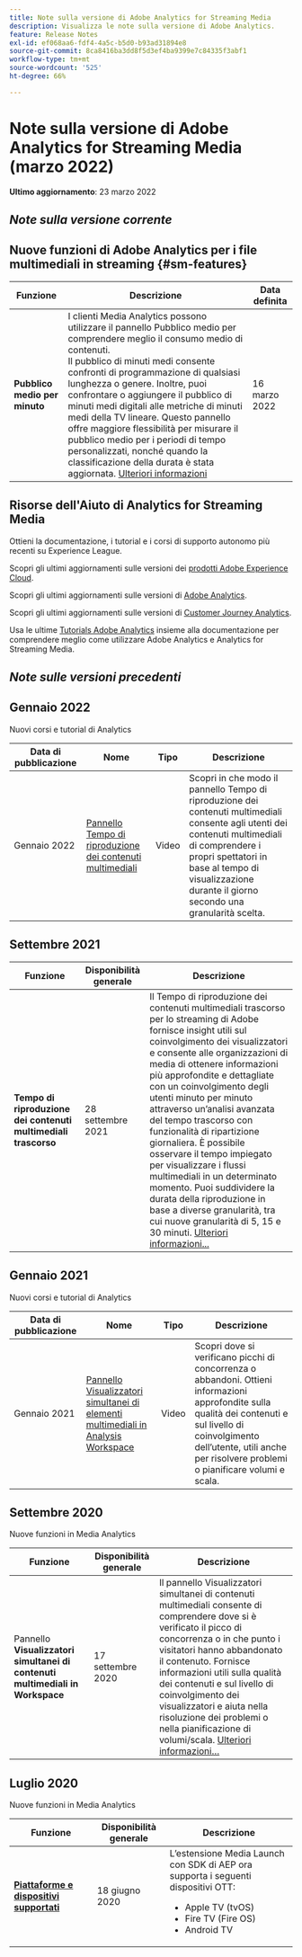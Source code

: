 ```yaml
---
title: Note sulla versione di Adobe Analytics for Streaming Media
description: Visualizza le note sulla versione di Adobe Analytics.
feature: Release Notes
exl-id: ef068aa6-fdf4-4a5c-b5d0-b93ad31894e8
source-git-commit: 8ca8416ba3dd8f5d3ef4ba9399e7c84335f3abf1
workflow-type: tm+mt
source-wordcount: '525'
ht-degree: 66%

---
```


# Note sulla versione di Adobe Analytics for Streaming Media (marzo 2022)

**Ultimo aggiornamento**: 23 marzo 2022

## *Note sulla versione corrente*

## Nuove funzioni di Adobe Analytics per i file multimediali in streaming  {#sm-features}

| Funzione | Descrizione | Data definita |
| ----------- | ---------- | ------- |
| **Pubblico medio per minuto** | I clienti Media Analytics possono utilizzare il pannello Pubblico medio per comprendere meglio il consumo medio di contenuti. <br>Il pubblico di minuti medi consente confronti di programmazione di qualsiasi lunghezza o genere. Inoltre, puoi confrontare o aggiungere il pubblico di minuti medi digitali alle metriche di minuti medi della TV lineare. Questo pannello offre maggiore flessibilità per misurare il pubblico medio per i periodi di tempo personalizzati, nonché quando la classificazione della durata è stata aggiornata.  [Ulteriori informazioni](https://experienceleague.adobe.com/docs/media-analytics/using/media-reports/average-minute-audience.html?lang=en) | 16 marzo 2022 |

## Risorse dell&#39;Aiuto di Analytics for Streaming Media

Ottieni la documentazione, i tutorial e i corsi di supporto autonomo più recenti su Experience League.

Scopri gli ultimi aggiornamenti sulle versioni dei [prodotti Adobe Experience Cloud](https://business.adobe.com/it/products/adobe-experience-cloud-products.html).

Scopri gli ultimi aggiornamenti sulle versioni di [Adobe Analytics](https://experienceleague.adobe.com/docs/analytics/release-notes/latest.html?lang=it).

Scopri gli ultimi aggiornamenti sulle versioni di [Customer Journey Analytics](https://experienceleague.adobe.com/docs/analytics-platform/using/releases/latest.html?lang=it).

Usa le ultime [Tutorials Adobe Analytics](https://experienceleague.adobe.com/docs/analytics-learn/tutorials/overview.html?lang=it) insieme alla documentazione per comprendere meglio come utilizzare Adobe Analytics e Analytics for Streaming Media.

## *Note sulle versioni precedenti*

## Gennaio 2022

Nuovi corsi e tutorial di Analytics

| Data di pubblicazione | Nome | Tipo | Descrizione |
| ----------- | ---------- | ---------- | --------- |
| Gennaio 2022 | [Pannello Tempo di riproduzione dei contenuti multimediali](https://experienceleague.adobe.com/docs/analytics-learn/tutorials/media-analytics/measuring-media-analytics/media-playback-time-spent-panel.html?lang=it) | Video | Scopri in che modo il pannello Tempo di riproduzione dei contenuti multimediali consente agli utenti dei contenuti multimediali di comprendere i propri spettatori in base al tempo di visualizzazione durante il giorno secondo una granularità scelta. |

## Settembre 2021

| Funzione | Disponibilità generale | Descrizione |
| ----------- | ---------- | -------------- |
| **Tempo di riproduzione dei contenuti multimediali trascorso** | 28 settembre 2021 | Il Tempo di riproduzione dei contenuti multimediali trascorso per lo streaming di Adobe fornisce insight utili sul coinvolgimento dei visualizzatori e consente alle organizzazioni di media di ottenere informazioni più approfondite e dettagliate con un coinvolgimento degli utenti minuto per minuto attraverso un’analisi avanzata del tempo trascorso con funzionalità di ripartizione giornaliera. È possibile osservare il tempo impiegato per visualizzare i flussi multimediali in un determinato momento. Puoi suddividere la durata della riproduzione in base a diverse granularità, tra cui nuove granularità di 5, 15 e 30 minuti. [Ulteriori informazioni...](/help/media-reports/media-workspace-panels/media-playback-time-spent.md) |

## Gennaio 2021

Nuovi corsi e tutorial di Analytics

| Data di pubblicazione | Nome | Tipo | Descrizione |
| ----------- | ---------- | ---------- | --------- |
| Gennaio 2021 | [Pannello Visualizzatori simultanei di elementi multimediali in Analysis Workspace](https://experienceleague.adobe.com/docs/analytics-learn/tutorials/analysis-workspace/using-panels/media-concurrent-viewers-panel-in-analysis-workspace.html?lang=it#analysis-workspace) | Video | Scopri dove si verificano picchi di concorrenza o abbandoni. Ottieni informazioni approfondite sulla qualità dei contenuti e sul livello di coinvolgimento dell’utente, utili anche per risolvere problemi o pianificare volumi e scala. |


## Settembre 2020

Nuove funzioni in Media Analytics

| Funzione | Disponibilità generale | Descrizione |
| -------- | -------------------- | ----------- |
| Pannello **Visualizzatori simultanei di contenuti multimediali in Workspace** | 17 settembre 2020 | Il pannello Visualizzatori simultanei di contenuti multimediali consente di comprendere dove si è verificato il picco di concorrenza o in che punto i visitatori hanno abbandonato il contenuto. Fornisce informazioni utili sulla qualità dei contenuti e sul livello di coinvolgimento dei visualizzatori e aiuta nella risoluzione dei problemi o nella pianificazione di volumi/scala. [Ulteriori informazioni…](/help/media-reports/media-workspace-panels/media-concurrent-viewers.md) |


## Luglio 2020

Nuove funzioni in Media Analytics

| Funzione | Disponibilità generale | Descrizione |
| -------- | -------------------- | ----------- |
| [**Piattaforme e dispositivi supportati**](https://experienceleague.adobe.com/docs/media-analytics/using/supported-devices.html?lang=en) | 18 giugno 2020 | L’estensione Media Launch con SDK di AEP ora supporta i seguenti dispositivi OTT: <div><ul><li>Apple TV (tvOS)</li><li>Fire TV (Fire OS)</li><li>Android TV</li></ul></div> |



<!-- ## Important notices for [!DNL Analytics] administrators

**Updated on March 3, 2022**

| Notice | Date Added or Updated  | Description |
| ----------- | ---------- | ---------- |
| description | date | description |
| description | date | description |
| description | date | description |
| description | date | description | -->
